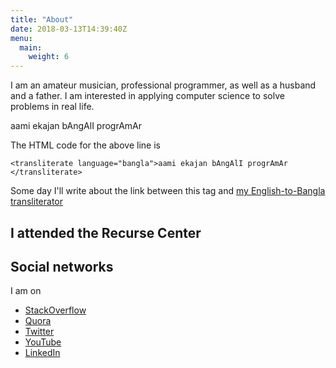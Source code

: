 ```yaml
---
title: "About"
date: 2018-03-13T14:39:40Z
menu:
  main:
    weight: 6
---
```


I am an amateur musician, professional programmer, as well as a husband and a father.
I am interested in applying computer science to solve problems in real life.

<transliterate language="bangla">aami ekajan bAngAlI progrAmAr
</transliterate>

The HTML code for the above line is

```
<transliterate language="bangla">aami ekajan bAngAlI progrAmAr
</transliterate>
```

Some day I'll write about the link between this tag and [my English-to-Bangla transliterator](http://debamitro.github.io/generate-bangla-utf8-cljs-demo/)

<h2>I attended the Recurse Center</h2>
<script async defer src="https://www.recurse-scout.com/loader.js?t=8869b8fec4c9e0b04bd6c32d01776c91"></script>

<h2>Social networks</h2>
I am on

* <a href="https://stackoverflow.com/users/887332/debamitro" target="_blank">StackOverflow</a>
* <a href="https://www.quora.com/profile/Debamitro-Chakraborti" target="_blank">Quora</a>
* <a href="https://twitter.com/debamitro" target="_blank">Twitter</a>
* <a href="https://www.youtube.com/@Programmingisdead" target="_blank">YouTube</a>
* <a href="https://www.linkedin.com/in/debamitro" target="_blank">LinkedIn</a>
